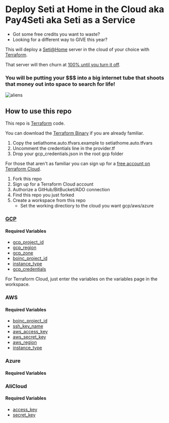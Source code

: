 # Deploy Seti at Home in the Cloud aka Pay4Seti aka Seti as a Service
 
- Got some free credits you want to waste?
- Looking for a different way to GIVE this year?

This will deploy a [Seti@Home](https://setiathome.berkeley.edu/) server in the cloud of your choice with [Terraform](https://www.terraform.io/).

That server will then churn at [100% until you turn it off](https://setiathome.berkeley.edu/top_hosts.php).

### You will be putting your $$$ into a big internet tube that shoots that money out into space to search for life!

![aliens](http://www.mcgilltribune.com/wp-content/uploads/2019/11/ancient-aliens-S12-desktop-2048x1152-copy-1-1000x500.jpg)

## How to use this repo
This repo is [Terraform](https://www.terraform.io/) code. 

You can download the [Terraform Binary](https://www.terraform.io/downloads.html) if you are already familiar. 
1. Copy the setiathome.auto.tfvars.example to setiathome.auto.tfvars
1. Uncomment the credentials line in the provider.tf 
1. Drop your gcp_credentials.json in the root gcp folder


For those that aren't as familiar you can sign up for a [free account on Terraform Cloud](https://app.terraform.io/signup/account). 
1. Fork this repo
1. Sign up for a Terraform Cloud account
1. Authorize a GitHub/BitBucket/ADO connection
1. Find this repo you just forked
1. Create a workspace from this repo
   * Set the working directiory to the cloud you want gcp/aws/azure

### [GCP](https://console.cloud.google.com/)
#### Required Variables
* [gcp_project_id](https://support.google.com/googleapi/answer/7014113?hl=en)
* [gcp_region](https://cloud.google.com/compute/docs/regions-zones/)
* [gcp_zone](https://cloud.google.com/compute/docs/regions-zones/)
* [boinc_project_id](https://boinc.berkeley.edu/wiki/Boinccmd_tool)
* [instance_type](https://cloud.google.com/compute/docs/machine-types)
* [gcp_credentials](https://cloud.google.com/docs/authentication/getting-started)

For Terraform Cloud, just enter the variables on the variables page in the workspace.

### AWS
#### Required Variables
* [boinc_project_id](https://boinc.berkeley.edu/wiki/Boinccmd_tool)
* [ssh_key_name](https://docs.aws.amazon.com/AWSEC2/latest/UserGuide/ec2-key-pairs.html)
* [aws_access_key](https://aws.amazon.com/blogs/security/wheres-my-secret-access-key/)
* [aws_secret_key](https://aws.amazon.com/blogs/security/wheres-my-secret-access-key/)
* [aws_region](https://docs.aws.amazon.com/AWSEC2/latest/UserGuide/using-regions-availability-zones.html)
* [instance_type](https://aws.amazon.com/ec2/instance-types/)


### Azure
#### Required Variables




### AliCloud
#### Required Variables
* [access_key](https://www.alibabacloud.com/help/doc-detail/29009.htm)
* [secret_key](https://www.alibabacloud.com/help/doc-detail/29009.htm)